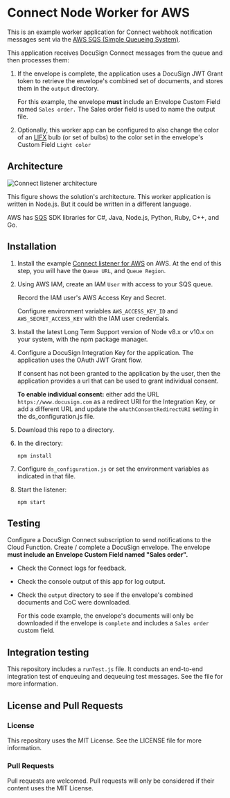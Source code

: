 # Connect Node Worker for AWS

This is an example worker application for
Connect webhook notification messages sent
via the 
[AWS SQS (Simple Queueing System)](https://aws.amazon.com/sqs/).

This application receives DocuSign Connect
messages from the queue and then processes them:

1. If the envelope is complete, the application
   uses a DocuSign JWT Grant token to retrieve
   the envelope's combined set of documents,
   and stores them in the `output` directory.

   For this example, the envelope **must** 
   include an Envelope Custom Field
   named `Sales order.` The Sales order field is used
   to name the output file.
1. Optionally, this worker app can be configured to
   also change the color of an 
   [LIFX](https://www.lifx.com/)
   bulb (or set of bulbs)
   to the color set in the envelope's 
   Custom Field `Light color`

## Architecture
![Connect listener architecture](docs/connect_listener_architecture.png)

This figure shows the solution's architecture. 
This worker application is written in Node.js. 
But it 
could be written in a different language.

AWS has
[SQS](https://aws.amazon.com/tools/)
SDK libraries for C#, Java, Node.js, Python, Ruby, C++, and Go. 

## Installation

1. Install the example 
   [Connect listener for AWS](../connect-node-listener-aws) on AWS.
   At the end of this step, you will have the
   `Queue URL`, and `Queue Region`.

1. Using AWS IAM, create an IAM `User` with 
   access to your SQS queue. 

   Record the IAM user's AWS Access Key and Secret.

   Configure environment variables 
   `AWS_ACCESS_KEY_ID` and `AWS_SECRET_ACCESS_KEY` with the
   IAM user credentials.

1. Install the latest Long Term Support version of 
   Node v8.x or v10.x on your system, with the
   npm package manager.

1. Configure a DocuSign Integration Key for the application.
   The application uses the OAuth JWT Grant flow.

   If consent has not been granted to the application by
   the user, then the application provides a url
   that can be used to grant individual consent.

   **To enable individual consent:** either
   add the URL `https://www.docusign.com` as a redirect URI
   for the Integration Key, or add a different URL and
   update the `oAuthConsentRedirectURI` setting
   in the ds_configuration.js file.

1. Download this repo to a directory.

1. In the directory:

   `npm install`
1. Configure `ds_configuration.js` or set the 
   environment variables as indicated in that file.

1. Start the listener:

   `npm start`

## Testing
Configure a DocuSign Connect subscription to send notifications to
the Cloud Function. Create / complete a DocuSign envelope.
The envelope **must include an Envelope Custom Field named "Sales order".**

* Check the Connect logs for feedback.
* Check the console output of this app for log output.
* Check the `output` directory to see if the envelope's
  combined documents and CoC were downloaded.

  For this code example, the 
  envelope's documents will only be downloaded if
  the envelope is `complete` and includes a 
  `Sales order` custom field.

## Integration testing
This repository includes a `runTest.js` file. It conducts an
end-to-end integration test of enqueuing and dequeuing
test messages. See the file for more information.

## License and Pull Requests

### License
This repository uses the MIT License. See the LICENSE file for more information.

### Pull Requests
Pull requests are welcomed. Pull requests will only be considered if their content
uses the MIT License.

